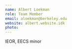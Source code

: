 ```yaml
---
name: Albert Loekman
role: Team Member
email: aloekman@berkeley.edu
website: albert.website.idk
photo: 
---
```


IEOR, EECS minor
